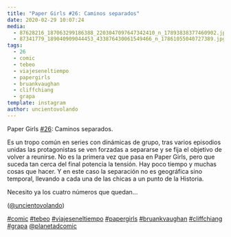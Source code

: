```yaml
---
title: "Paper Girls #26: Caminos separados"
date: 2020-02-29 10:07:24
media: 
  - 87628216_187063299186388_2203047097647342410_n_17893838377460902.jpg
  - 87341779_189040909044453_433876430061549466_n_17861055040727389.jpg
tags: 
  - 26
  - comic
  - tebeo
  - viajeseneltiempo
  - papergirls
  - bruankvaughan
  - cliffchiang
  - grapa
template: instagram
author: uncientovolando
---
```


Paper Girls [#26](/tags/26): Caminos separados.

Es un tropo común en series con dinámicas de grupo, tras varios episodios unidas las protagonistas se ven forzadas a separarse y se fija el objetivo de volver a reunirse. No es la primera vez que pasa en Paper Girls, pero que suceda tan cerca del final potencia la tensión. Hay poco tiempo y muchas cosas que hacer. Y en este caso la separación no es geográfica sino temporal, llevando a cada una de las chicas a un punto de la Historia.

Necesito ya los cuatro números que quedan...

([@uncientovolando](https://instagram.com/uncientovolando))

[#comic](/tags/comic) [#tebeo](/tags/tebeo) [#viajeseneltiempo](/tags/viajeseneltiempo) [#papergirls](/tags/papergirls) [#bruankvaughan](/tags/bruankvaughan) [#cliffchiang](/tags/cliffchiang) [#grapa](/tags/grapa) [@planetadcomic](https://instagram.com/planetadcomic)
